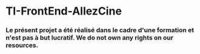 # TI-FrontEnd-AllezCine

### Le présent projet a été réalisé dans le cadre d'une formation et n'est pas à but lucratif. We do not own any rights on our resources.
